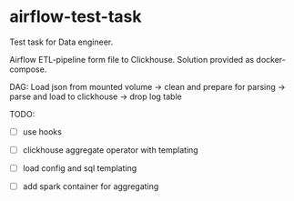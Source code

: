 # airflow-test-task
Test task for Data engineer.

Airflow ETL-pipeline form file to Clickhouse. 
Solution provided as docker-compose.

DAG:
Load json from mounted volume -> clean and prepare for parsing -> parse and load to clickhouse -> drop log table 

TODO:
 - [ ] use hooks
 - [ ] clickhouse aggregate operator with templating
 - [ ] load config and sql templating
 - [ ] add spark container for aggregating

